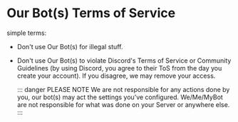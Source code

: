 # Our Bot(s) Terms of Service

simple terms:

- Don't use Our Bot(s) for illegal stuff.

- Don't use Our Bot(s) to violate Discord's Terms of Service or Community Guidelines (by using Discord, you agree to their ToS from the day you create your account). If you disagree, we may remove your access.

  ::: danger PLEASE NOTE
  We are not responsible for any actions done by you, our bot(s) may act the settings you’ve configured. We/Me/MyBot are not responsible for what was done on your Server or anywhere else.
  :::
